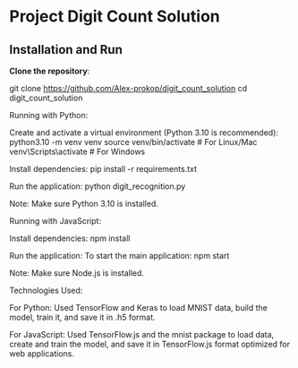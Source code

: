 # Project Digit Count Solution

## Installation and Run

**Clone the repository**:

git clone https://github.com/Alex-prokop/digit_count_solution
cd digit_count_solution

Running with Python:

Create and activate a virtual environment (Python 3.10 is recommended):
python3.10 -m venv venv
source venv/bin/activate  # For Linux/Mac
venv\Scripts\activate     # For Windows

Install dependencies:
pip install -r requirements.txt

Run the application:
python digit_recognition.py

Note: Make sure Python 3.10 is installed.

Running with JavaScript:

Install dependencies:
npm install

Run the application:
To start the main application:
npm start

Note: Make sure Node.js is installed.

Technologies Used:

For Python:
Used TensorFlow and Keras to load MNIST data, build the model, train it, and save it in .h5 format.

For JavaScript:
Used TensorFlow.js and the mnist package to load data, create and train the model, and save it in TensorFlow.js format optimized for web applications.
